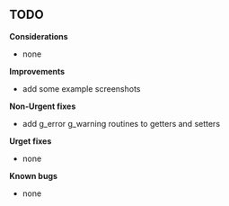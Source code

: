 
## TODO

**Considerations**
* none

**Improvements**
* add some example screenshots

**Non-Urgent fixes**
* add g_error g_warning routines to getters and setters

**Urget fixes**
* none

**Known bugs**
* none

